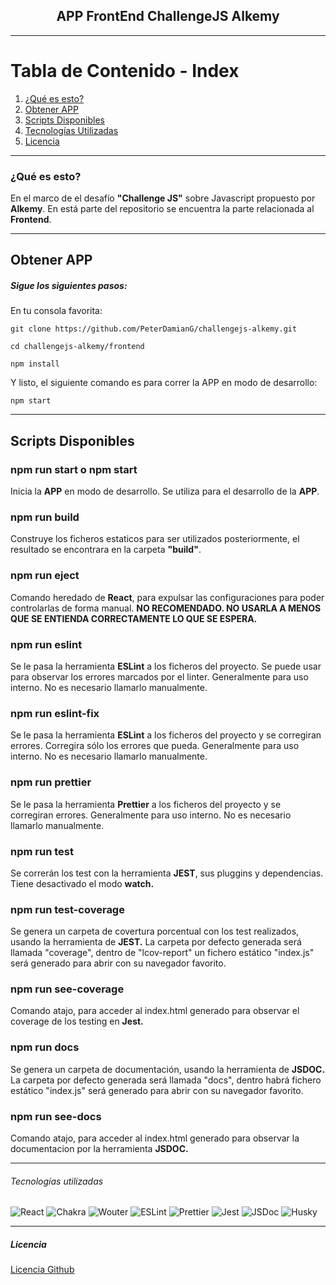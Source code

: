 <h2 align="center">
  APP FrontEnd ChallengeJS Alkemy
</h2>

---

# Tabla de Contenido - Index

1. [¿Qué es esto?](#what)
2. [Obtener APP](#create)
3. [Scripts Disponibles](#scripts)
4. [Tecnologías Utilizadas](#tech)
5. [Licencia](#license)

---

### ¿Qué es esto? <a name="what"></a>

En el marco de el desafío <b>"Challenge JS"</b> sobre Javascript propuesto por <b>Alkemy</b>.
En está parte del repositorio se encuentra la parte relacionada al <b>Frontend</b>.

---

## Obtener APP <a name="create"></a>

##### Sigue los siguientes pasos:

En tu consola favorita:

`git clone https://github.com/PeterDamianG/challengejs-alkemy.git`

`cd challengejs-alkemy/frontend`

`npm install`

Y listo, el siguiente comando es para correr la APP en modo de desarrollo:

`npm start`

---

## Scripts Disponibles <a name="scripts"></a>

### npm run start o npm start

Inicia la <b>APP</b> en modo de desarrollo. Se utiliza para el desarrollo de la <b>APP</b>.

### npm run build

Construye los ficheros estaticos para ser utilizados posteriormente, el resultado se encontrara en la carpeta <b>"build"</b>.

### npm run eject

Comando heredado de <b>React</b>, para expulsar las configuraciones para poder controlarlas de forma manual. <b>NO RECOMENDADO. NO USARLA A MENOS QUE SE ENTIENDA CORRECTAMENTE LO QUE SE ESPERA.</b>

### npm run eslint

Se le pasa la herramienta <b>ESLint</b> a los ficheros del proyecto. Se puede usar para observar los errores marcados por el linter. Generalmente para uso interno. No es necesario llamarlo manualmente.

### npm run eslint-fix

Se le pasa la herramienta <b>ESLint</b> a los ficheros del proyecto y se corregiran errores. Corregira sólo los errores que pueda. Generalmente para uso interno. No es necesario llamarlo manualmente.

### npm run prettier

Se le pasa la herramienta <b>Prettier</b> a los ficheros del proyecto y se corregiran errores. Generalmente para uso interno. No es necesario llamarlo manualmente.

### npm run test

Se correrán los test con la herramienta <b>JEST</b>, sus pluggins y dependencias. Tiene desactivado el modo <b>watch.</b>

### npm run test-coverage

Se genera un carpeta de covertura porcentual con los test realizados, usando la herramienta de <b>JEST.</b> La carpeta por defecto generada será llamada "coverage", dentro de "lcov-report" un fichero estático "index.js" será generado para abrir con su navegador favorito.

### npm run see-coverage

Comando atajo, para acceder al index.html generado para observar el coverage de los testing en <b>Jest.</b>

### npm run docs

Se genera un carpeta de documentación, usando la herramienta de <b>JSDOC.</b> La carpeta por defecto generada será llamada "docs", dentro habrá fichero estático "index.js" será generado para abrir con su navegador favorito.

### npm run see-docs

Comando atajo, para acceder al index.html generado para observar la documentacion por la herramienta <b>JSDOC.</b>

---

###### Tecnologías utilizadas <a name="tech"></a>

![React](https://img.shields.io/badge/React-17.0.2-blue)
![Chakra](https://img.shields.io/badge/Chakra-1.4.2-blue)
![Wouter](https://img.shields.io/badge/Wouter-2.7.4-blue)
![ESLint](https://img.shields.io/badge/ESLint-7.25.0-blue)
![Prettier](https://img.shields.io/badge/Prettier-2.2.1-blue)
![Jest](https://img.shields.io/badge/Jest-26.6.3-blue)
![JSDoc](https://img.shields.io/badge/JSDoc-3.6.6-blue)
![Husky](https://img.shields.io/badge/Husky-6.0.0-blue)

---

##### Licencia <a name="license"></a>

[Licencia Github](LICENSE)
